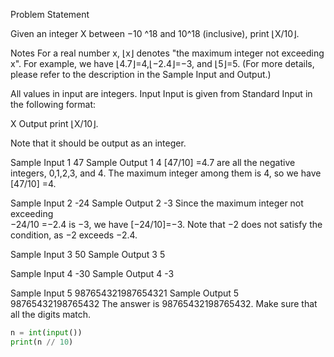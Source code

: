  Problem Statement

Given an integer X between −10 ^18 and 10^18 (inclusive), print ⌊X/10⌋.

Notes
For a real number x, ⌊x⌋ denotes "the maximum integer not exceeding x". For example, we have ⌊4.7⌋=4,⌊−2.4⌋=−3, and ⌊5⌋=5. (For more details, please refer to the description in the Sample Input and Output.)


All values in input are integers.
Input
Input is given from Standard Input in the following format:

X
Output
print ⌊X/10⌋.

Note that it should be output as an integer.

Sample Input 1 
47
Sample Output 1 
4
[47/10] =4.7 are all the negative integers, 0,1,2,3, and 4. The maximum integer among them is 4, so we have  [47/10] =4.

Sample Input 2 
-24
Sample Output 2 
-3
Since the maximum integer not exceeding  
−24/10 =−2.4 is −3, we have [−24/10]=−3.
Note that −2 does not satisfy the condition, as −2 exceeds −2.4.

Sample Input 3 
50
Sample Output 3 
5

Sample Input 4 
-30
Sample Output 4 
-3

Sample Input 5 
987654321987654321
Sample Output 5 
98765432198765432
The answer is 98765432198765432. Make sure that all the digits match.

```python
n = int(input())
print(n // 10)
```
